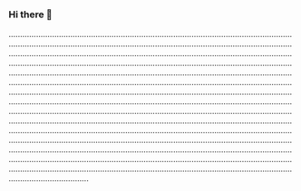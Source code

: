 ### Hi there 👋

.......................................................................................................................................................................................................................................................................................................................................................................................................................................................................................................................................................................................................................................................................................................................................................................................................................................................................................................................................................................................................................................................................................................................................................................................................................................................................................................................................................................................................................................................................................................................................................................................................................................................................................................................................................................................................................................................................................................................................................................